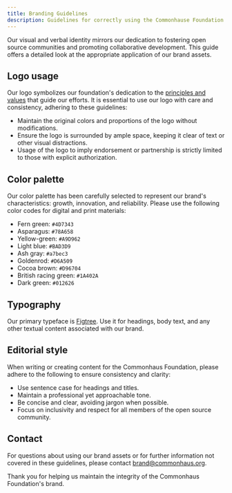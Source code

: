 ```yaml
---
title: Branding Guidelines
description: Guidelines for correctly using the Commonhause Foundation logo, color palette, and typography
---
```

Our visual and verbal identity mirrors our dedication to fostering open source communities and promoting collaborative development.
This guide offers a detailed look at the appropriate application of our brand assets.

## Logo usage

Our logo symbolizes our foundation's dedication to the [principles and values](./index.md#our-guiding-principles) that guide our efforts.
It is essential to use our logo with care and consistency, adhering to these guidelines:

- Maintain the original colors and proportions of the logo without modifications.
- Ensure the logo is surrounded by ample space, keeping it clear of text or other visual distractions.
- Usage of the logo to imply endorsement or partnership is strictly limited to those with explicit authorization.

## Color palette

Our color palette has been carefully selected to represent our brand's characteristics: growth, innovation, and reliability.
Please use the following color codes for digital and print materials:

- Fern green: `#4D7343`
- Asparagus: `#78A658`
- Yellow-green: `#A9D962`
- Light blue: `#BAD3D9`
- Ash gray: `#a7bec3`
- Goldenrod: `#D6A509`
- Cocoa brown: `#D96704`
- British racing green: `#1A402A`
- Dark green: `#012626`

## Typography

Our primary typeface is [Figtree](https://fonts.google.com/specimen/Figtree). Use it for headings, body text, and any other textual content associated with our brand.

## Editorial style

When writing or creating content for the Commonhaus Foundation, please adhere to the following to ensure consistency and clarity:

- Use sentence case for headings and titles.
- Maintain a professional yet approachable tone.
- Be concise and clear, avoiding jargon when possible.
- Focus on inclusivity and respect for all members of the open source community.

## Contact

For questions about using our brand assets or for further information not covered in these guidelines,
please contact [brand@commonhaus.org](mailto:brand@commonhaus.org).

Thank you for helping us maintain the integrity of the Commonhaus Foundation's brand.
